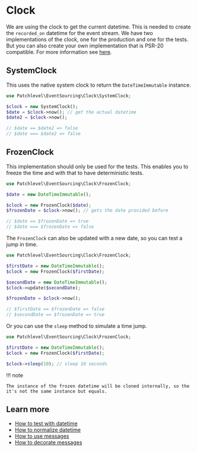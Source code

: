 # Clock

We are using the clock to get the current datetime. This is needed to create the `recorded_on` datetime for the event stream.
We have two implementations of the clock, one for the production and one for the tests.
But you can also create your own implementation that is PSR-20 compatible.
For more information see [here](https://github.com/php-fig/fig-standards/blob/master/proposed/clock.md).

## SystemClock

This uses the native system clock to return the `DateTimeImmutable` instance.

```php
use Patchlevel\EventSourcing\Clock\SystemClock;

$clock = new SystemClock();
$date = $clock->now(); // get the actual datetime
$date2 = $clock->now();

// $date == $date2 => false
// $date === $date2 => false
```
## FrozenClock

This implementation should only be used for the tests. This enables you to freeze the time and with that to have
deterministic tests.

```php
use Patchlevel\EventSourcing\Clock\FrozenClock;

$date = new DateTimeImmutable();

$clock = new FrozenClock($date);
$frozenDate = $clock->now(); // gets the date provided before

// $date == $frozenDate => true
// $date === $frozenDate => false
```
The `FrozenClock` can also be updated with a new date, so you can test a jump in time.

```php
use Patchlevel\EventSourcing\Clock\FrozenClock;

$firstDate = new DateTimeImmutable();
$clock = new FrozenClock($firstDate);

$secondDate = new DateTimeImmutable();
$clock->update($secondDate);

$frozenDate = $clock->now();

// $firstDate == $frozenDate => false
// $secondDate == $frozenDate => true
```
Or you can use the `sleep` method to simulate a time jump.

```php
use Patchlevel\EventSourcing\Clock\FrozenClock;

$firstDate = new DateTimeImmutable();
$clock = new FrozenClock($firstDate);

$clock->sleep(10); // sleep 10 seconds
```
!!! note

    The instance of the frozen datetime will be cloned internally, so the it's not the same instance but equals.
    
## Learn more

* [How to test with datetime](testing.md)
* [How to normalize datetime](normalizer.md)
* [How to use messages](message.md)
* [How to decorate messages](message_decorator.md)
